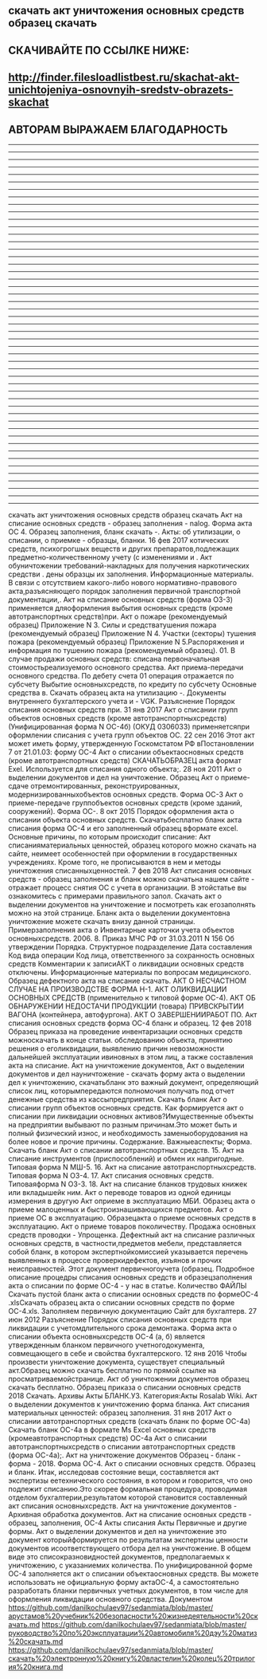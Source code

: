 скачать акт уничтожения основных средств образец скачать
--------------------------------------------------
СКАЧИВАЙТЕ ПО ССЫЛКЕ НИЖЕ:
--------------------------------------------------
http://finder.filesloadlistbest.ru/skachat-akt-unichtojeniya-osnovnyih-sredstv-obrazets-skachat
--------------------------------------------------
АВТОРАМ ВЫРАЖАЕМ БЛАГОДАРНОСТЬ
--------------------------------------------------
--------------------------------------------------
--------------------------------------------------
--------------------------------------------------
--------------------------------------------------
--------------------------------------------------
--------------------------------------------------
--------------------------------------------------
--------------------------------------------------
--------------------------------------------------
--------------------------------------------------
--------------------------------------------------
--------------------------------------------------
--------------------------------------------------
--------------------------------------------------
--------------------------------------------------
--------------------------------------------------
--------------------------------------------------
--------------------------------------------------
--------------------------------------------------
--------------------------------------------------
--------------------------------------------------
--------------------------------------------------
--------------------------------------------------
--------------------------------------------------
--------------------------------------------------
--------------------------------------------------
--------------------------------------------------
--------------------------------------------------
--------------------------------------------------
--------------------------------------------------
--------------------------------------------------
--------------------------------------------------
--------------------------------------------------
--------------------------------------------------
--------------------------------------------------
--------------------------------------------------
--------------------------------------------------
--------------------------------------------------
--------------------------------------------------
--------------------------------------------------
--------------------------------------------------
--------------------------------------------------
--------------------------------------------------
--------------------------------------------------
--------------------------------------------------
--------------------------------------------------
--------------------------------------------------
--------------------------------------------------
--------------------------------------------------
скачать акт уничтожения основных средств образец скачать Акт на списание основных средств - образец заполнения - nalog. Форма акта ОС 4. Образец заполнения, бланк скачать  -. Акты: об утилизации, о списании, о приемке - образцы, бланки. 16 фев 2017  котических средств, психогрогшых веществ и других препаратов,подлежащих предметно-количественному учету (с изменениями и . Акт обуничтожении требований-накладных для получения наркотических средстви . дены образцы их заполнения. Информационные материалы. В связи с отсутствием какого-либо нового нормативно-правового акта,разъясняющего порядок заполнения первичной транспортной документации,. Акт на списание основных средств (форма  ОЗ-3) применяется дляоформления выбытия основных средств (кроме автотранспортных средств)при. Акт о пожаре (рекомендуемый образец)  Приложение N 3. Силы и средстватушения пожара (рекомендуемый образец)  Приложение N 4. Участки (секторы) тушения пожара (рекомендуемый образец)  Приложение N 5.Распоряжения и информация по тушению пожара (рекомендуемый образец). 01. В случае продажи основных средств: списана первоначальная стоимостьреализуемого основного средства. Акт приема-передачи основного средства. По дебету счета 01 операция отражается по субсчету Выбытие основныхсредств, по кредиту  по субсчету Основные средства в. Скачать образец акта на утилизацию -. Документы внутреннего бухгалтерского учета и  - VGK. Разъяснение Порядок списания основных средств при. 31 янв 2017  Акт о списании групп объектов основных средств (кроме автотранспортныхсредств) (Унифицированная форма N ОС-4б) (ОКУД 0306033) применяетсяпри оформлении списания с учета групп объектов ОС. 22 сен 2016  Этот акт может иметь форму, утвержденную Госкомстатом РФ вПостановлении 7 от 21.01.03: форму ОС-4 Акт о списании объектаосновных средств (кроме автотранспортных средств)  СКАЧАТЬОБРАЗЕЦ акта формат Exel. Используется для списания одного объекта;.
28 ноя 2011  Акт о выделении документов и дел на уничтожение. Образец  Акт о приеме-сдаче отремонтированных, реконструированных, модернизированныхобъектов основных средств. Форма ОС-3  Акт о приеме-передаче группобъектов основных средств (кроме зданий, сооружений). Форма ОС-. 8 окт 2015  Порядок оформления акта о списании объекта основных средств. Скачатьбесплатно бланк акта списания форма ОС-4 и его заполненный образец вформате excel. Основные причины, по которым происходит списание:  Акт списанияматериальных ценностей, образец которого можно скачать на сайте, неимеет особенностей при оформлении в государственных учреждениях. Кроме того, не прописываются в нем и методы уничтожения списанныхценностей. 7 фев 2018  Акт списания основных средств - образец заполнения и бланк можно скачатьна нашем сайте - отражает процесс снятия ОС с учета в организации. В этойстатье вы ознакомитесь с примерами правильного запол. Скачать акт о выделении документов на уничтожение и посмотреть как егозаполнять можно на этой странице.  Бланк акта о выделении документовна уничтожение можете скачать внизу данной страницы. Примерзаполнения акта о  Инвентарные карточки учета объектов основныхсредств. 2006. 8. Приказ МЧС РФ от 31.03.2011 N 156 Об утверждении Порядка. Структурное подразделение Дата составления Код вида операции Код лица, ответственного за сохранность основных средств  Комментарии к записиАКТ о ликвидации основных средств отключены. Информационные материалы по вопросам медицинского. Образец дефектного акта на списание скачать. АКТ О НЕСЧАСТНОМ СЛУЧАЕ НА ПРОИЗВОДСТВЕ ФОРМА Н-1. АКТ ОЛИКВИДАЦИИ ОСНОВНЫХ СРЕДСТВ (применительно к типовой форме ОС-4). АКТ ОБ ОБНАРУЖЕНИИ НЕДОСТАЧИ ПРОДУКЦИИ (товара) ПРИВСКРЫТИИ ВАГОНА (контейнера, автофургона). АКТ О ЗАВЕРШЕНИИРАБОТ ПО. Акт списания основных средств форма ОС-4 бланк и образец. 12 фев 2018  Образец приказа на проведение инвентаризации основных средств можноскачать в конце статьи.  обследованию объекта, принятию решения о еголиквидации, выявлению причин невозможности дальнейшей эксплуатации ивиновных в этом лиц, а также составления акта на списание.
Акт на уничтожение документов, Акт о выделении документов и дел науничтожение - скачать форму акта о выделении дел к уничтожению, скачатьбланк  это важный документ, определяющий список лиц, которымпередаются полномочия получать под отчет денежные средства из кассыпредприятия. Скачать бланк Акт о списании групп объектов основных средств. Как формируется акт о списании при ликвидации основных активов?Имущественные объекты на предприятии выбывают по разным причинам.Это может быть и полный физический износ, и необходимость заменыоборудования на более новое и прочие причины. Содержание. Важныеаспекты; Форма. Скачать бланк Акт о списании автотранспортных средств. 15. Акт на списание инструментов (приспособлений) и обмен их напригодные. Типовая форма N МШ-5. 16. Акт на списание автотранспортныхсредств. Типовая форма N ОЗ-4. 17. Акт списания основных средств. Типоваяформа N ОЗ-3. 18. Акт на списание бланков трудовых книжек или вкладышейк ним. Акт о переводе товаров из одной единицы измерения в другую  Акт оприеме в эксплуатацию МБИ. Образец акта о приеме малоценных и быстроизнашивающихся предметов. Акт о приеме ОС в эксплуатацию. Образецакта о приеме основных средств в эксплуатацию. Акт о приеме товаров поколичеству. Продажа основных средств проводки - Упрощенка. Дефектный акт на списание различных основных средств, в частности,предметов мебели, представляется собой бланк, в котором экспертнойкомиссией указывается перечень выявленных в процессе проверкидефектов, изъянов и прочих неисправностей. Этот документ первичногоучета (образец. Подробное описание процедры списания основных средств и образецзаполнения акта о списании по форме ОС-4 - у нас в статье. Количество ФАЙЛЫ Скачать пустой бланк акта о списании основных средств по формеОС-4 .xlsСкачать образец акта о списании основных средств по форме ОС-4.xls. Заполняем первичную документацию  Сайт для бухгалтерв. 27 июн 2012  Разъяснение Порядок списания основных средств при ликвидации с учетомдлительного срока демонтажа.  Форма акта о списании объекта основныхсредств ОС-4 (а, б) является утвержденным бланком первичного учетногодокумента, совмещающего в себе и свойства бухгалтерского. 12 янв 2016  Чтобы произвести уничтожение документа, существует специальный акт.Образец можно скачать бесплатно по прямой ссылке на просматриваемойстранице.
Акт об уничтожении документов образец скачать бесплатно. Образец приказа о списании основных средств 2018  Скачать. Архивы Акты  БЛАНК.УЗ. Категория:Акты  Rosalab Wiki. Акт о выделении документов к уничтожению  форма бланка. Акт списания материальных ценностей: образец заполнения. 31 янв 2017  Акт о списании автотранспортных средств (скачать бланк по форме ОС-4а) Скачать бланк ОС-4а в формате Ms Excel  основных средств (кромеавтотранспортных средств) ОС-4а Акт о списании автотранспортныхсредств  о списании автотранспортных средств (форма ОС-4а);. Акт на уничтожение документов  Образец - бланк - форма - 2018. Форма ОС-4. Акт о списании основных средств. Образец и бланк. Итак, исследовав состояние вещи, составляется акт экспертизы еетехнического состояния, в котором и говорится, что оно подлежит списанию.Это скорее формальная процедура, проводимая отделом бухгалтерии,результатом которой становится составленный акт списания основныхсредств. Акт на уничтожение документов - Архивная обработка документов. Акт на списание основных средств - образец, заполнения, ОС-4
Акты списания  Акты  Первичные и другие формы. Акт о выделении документов и дел на уничтожение это документ которыйформируется по результатам экспертизы ценности документов исоответствующего отбора дел на уничтожение. В общем виде это списокразновидностей документов, предполагаемых к уничтожению, с указаниемих количества. По унифицированной форме ОС-4 заполняется акт о списании объектаосновных средств. Вы можете использовать не официальную форму актаОС-4, а самостоятельно разработать бланки первичных учетных документов, в том числе для оформления ликвидации основного средства. Документом
https://github.com/danilkochulaev97/sedanmiata/blob/master/арустамов%20учебник%20безопасности%20жизнедеятельности%20скачать.md
https://github.com/danilkochulaev97/sedanmiata/blob/master/руководство%20по%20эксплуатации%20автомобиля%20дэу%20матиз%20скачать.md
https://github.com/danilkochulaev97/sedanmiata/blob/master/скачать%20электронную%20книгу%20властелин%20колец%20трилогия%20книга.md